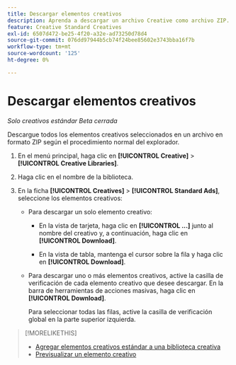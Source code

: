 ```yaml
---
title: Descargar elementos creativos
description: Aprenda a descargar un archivo Creative como archivo ZIP.
feature: Creative Standard Creatives
exl-id: 6507d472-be25-4f20-a32e-ad73250d78d4
source-git-commit: 076dd97944b5cb74f24bee85602e3743bba16f7b
workflow-type: tm+mt
source-wordcount: '125'
ht-degree: 0%

---
```


# Descargar elementos creativos

*Solo creativos estándar*
*Beta cerrada*

Descargue todos los elementos creativos seleccionados en un archivo en formato ZIP según el procedimiento normal del explorador.

1. En el menú principal, haga clic en **[!UICONTROL Creative]** > **[!UICONTROL Creative Libraries]**.

1. Haga clic en el nombre de la biblioteca.

1. En la ficha **[!UICONTROL Creatives]** > **[!UICONTROL Standard Ads]**, seleccione los elementos creativos:

   * Para descargar un solo elemento creativo:

      * En la vista de tarjeta, haga clic en **[!UICONTROL ...]** junto al nombre del creativo y, a continuación, haga clic en **[!UICONTROL Download]**.

      * En la vista de tabla, mantenga el cursor sobre la fila y haga clic en **[!UICONTROL Download]**.

   * Para descargar uno o más elementos creativos, active la casilla de verificación de cada elemento creativo que desee descargar. En la barra de herramientas de acciones masivas, haga clic en **[!UICONTROL Download]**.

     Para seleccionar todas las filas, active la casilla de verificación global en la parte superior izquierda.

>[!MORELIKETHIS]
>
>* [Agregar elementos creativos estándar a una biblioteca creativa](creative-add-standard.md)
>* [Previsualizar un elemento creativo](creative-preview.md)
